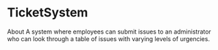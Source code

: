 # TicketSystem
 About A system where employees can submit issues to an administrator who can look through a table of issues with varying levels of urgencies.
